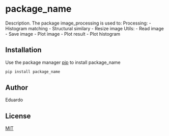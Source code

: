 # package_name

Description. 
The package image_processing is used to:
    Processing:
        - Histogram matching
        - Structural similary
        - Resize image
    Utils:
        - Read image
	- Save image
        - Plot image
	- Plot result
        - Plot histogram

## Installation

Use the package manager [pip](https://pip.pypa.io/en/stable/) to install package_name

```bash
pip install package_name
````

## Author
Eduardo

## License
[MIT](https://choosealicense.com/licenses/mit/)

